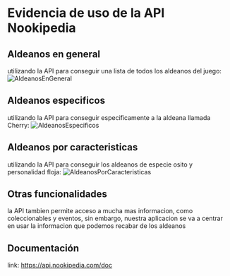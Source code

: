 # Evidencia de uso de la API Nookipedia
## Aldeanos en general
utilizando la API para conseguir una lista de todos los aldeanos del juego:
![AldeanosEnGeneral](https://github.com/user-attachments/assets/39381ab2-c4c7-4c98-b15d-7a324e2854e0)

## Aldeanos especificos
utilizando la API para conseguir especificamente a la aldeana llamada Cherry:
![AldeanosEspecificos](https://github.com/user-attachments/assets/524da9a5-9060-43ad-8654-6567e1e86317)

## Aldeanos por caracteristicas
utilizando la API para conseguir los aldeanos de especie osito y personalidad floja:
![AldeanosPorCaracteristicas](https://github.com/user-attachments/assets/6ec373df-d61b-4ee5-807c-a7141312c150)

## Otras funcionalidades
la API tambien permite acceso a mucha mas informacion, como coleccionables y eventos, sin embargo, nuestra aplicacion se va a centrar en usar la informacion que podemos recabar de los aldeanos

## Documentación
link: https://api.nookipedia.com/doc
